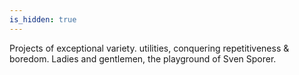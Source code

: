 ```yaml
---
is_hidden: true
---
```

Projects of exceptional variety. utilities, conquering repetitiveness &amp; boredom. Ladies and gentlemen, the playground of Sven Sporer.
